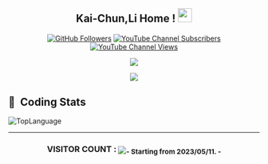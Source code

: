<h2 align="center">
  Kai-Chun,Li Home !
  <img src="https://media.giphy.com/media/hvRJCLFzcasrR4ia7z/giphy.gif" width="28">
</h3>

<p align="center">
<a href="https://github.com/jason-li-831202" target="blank"><img align="center" src="https://img.shields.io/github/followers/jason-li-831202?label=GitHub%20Followers&&style=plastic" alt="GitHub Followers" /></a>
<a href="https://www.youtube.com/channel/UC7ooIp2M5HSiYyKaJNW84yw" target="blank"><img align="center" src="https://img.shields.io/youtube/channel/subscribers/UC7ooIp2M5HSiYyKaJNW84yw?label=YouTube%20Subscribers&style=plastic" alt="YouTube Channel Subscribers" /></a>
<a href="https://www.youtube.com/channel/UC7ooIp2M5HSiYyKaJNW84yw" target="blank"><img align="center" src="https://img.shields.io/youtube/channel/views/UC7ooIp2M5HSiYyKaJNW84yw?label=YouTube%20Views&style=plastic" alt="YouTube Channel Views" /></a>
</p>

<p align="center">
  <a href="https://github.com/DenverCoder1/readme-typing-svg"><img src="https://readme-typing-svg.herokuapp.com/?lines=AI%20Algorithm%20Developer;Always%20learning%20new%20things&font=Fira%20Code&center=true&width=440&height=45&color=#FFA07A&vCenter=true&size=22"></a>
</p>

<div align=center> 
  <img src="https://github-stats-alpha.vercel.app/api?username=jason-li-831202&cc=141321&tc=AAFFF9&ic=EFD045&bc=ffffff">
</div>

## 📇 &nbsp;Coding Stats
<!-- ![GitHub stats](https://github-readme-stats.zohan.tech/api?username=jason-li-831202&show_icons=true&theme=radical) -->
![TopLanguage](https://github-readme-stats.zohan.tech/api/top-langs/?username=jason-li-831202&langs_count=10&layout=compact&theme=radical)

<hr>
<h3 align="center">VISITOR COUNT :  <img align="center" src="https://profile-counter.glitch.me/jason-li-831202/count.svg"/><sub>- Starting from 2023/05/11. -</sub></h3>

<!--
**jason-li-831202/jason-li-831202** is a ✨ _special_ ✨ repository because its `README.md` (this file) appears on your GitHub profile.

Here are some ideas to get you started:

- 🔭 I’m currently working on ...
- 🌱 I’m currently learning ...
- 👯 I’m looking to collaborate on ...
- 🤔 I’m looking for help with ...
- 💬 Ask me about ...
- 📫 How to reach me: ...
- 😄 Pronouns: ...
- ⚡ Fun fact: ...
-->
